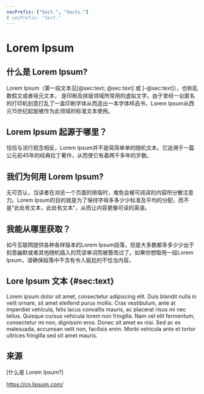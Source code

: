 ```yaml
---
secPrefix: ["Sect.", "Sects."]
# secPrefix: "Sect."
---
```


# Lorem Ipsum

## 什么是 Lorem Ipsum?

Lorem Ipsum（第一段文本见[@sec:text; @sec:text] 或 [-@sec:text]），也称乱数假文或者哑元文本， 是印刷及排版领域所常用的虚拟文字。由于曾经一台匿名的打印机刻意打乱了一盒印刷字体从而造出一本字体样品书，Lorem Ipsum从西元15世纪起就被作为此领域的标准文本使用。

## Lorem Ipsum 起源于哪里？

恰恰与流行观念相反，Lorem Ipsum并不是简简单单的随机文本。它追溯于一篇公元前45年的经典拉丁著作，从而使它有着两千多年的岁数。

## 我们为何用 Lorem Ipsum?

无可否认，当读者在浏览一个页面的排版时，难免会被可阅读的内容所分散注意力。Lorem Ipsum的目的就是为了保持字母多多少少标准及平均的分配，而不是“此处有文本，此处有文本”，从而让内容更像可读的英语。

## 我能从哪里获取？

如今互联网提供各种各样版本的Lorem Ipsum段落，但是大多数都多多少少出于刻意幽默或者其他随机插入的荒谬单词而被篡改过了。如果你想取用一段Lorem Ipsum，请确保段落中不含有令人尴尬的不恰当内容。

## Lore Ipsum 文本 {#sec:text}

Lorem ipsum dolor sit amet, consectetur adipiscing elit. Duis blandit nulla in velit ornare, sit amet eleifend purus mollis. Cras vestibulum, ante at imperdiet vehicula, felis lacus convallis mauris, ac placerat risus mi nec tellus. Quisque cursus vehicula lorem non fringilla. Nam vel elit fermentum, consectetur mi non, dignissim eros. Donec sit amet ex nisi. Sed ac ex malesuada, accumsan velit non, facilisis enim. Morbi vehicula ante et tortor ultrices fringilla sed sit amet mauris.

## 来源

[什么是 Lorem Ipsum?]

<https://cn.lipsum.com/>